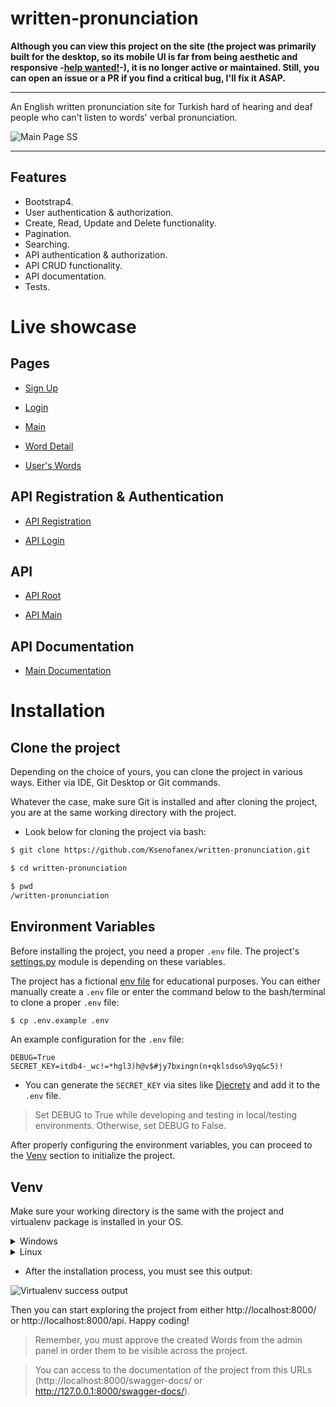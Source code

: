 # written-pronunciation

**Although you can view this project on the site (the project was primarily built for the desktop, so its mobile UI is far from being aesthetic and responsive -[help wanted!](https://github.com/Ksenofanex/written-pronunciation/issues/10)-), it is no longer active or maintained. Still, you can open an issue or a PR if you find a critical bug, I'll fix it ASAP.**

***

An English written pronunciation site for Turkish hard of hearing and deaf people who can't listen to words' verbal pronunciation.

![Main Page SS](https://user-images.githubusercontent.com/53350572/183075250-12c8a87a-b570-4eb2-831c-990d009e832b.png)

***

## Features

- Bootstrap4.
- User authentication & authorization.
- Create, Read, Update and Delete functionality.
- Pagination.
- Searching.
- API authentication & authorization.
- API CRUD functionality.
- API documentation.
- Tests.

# Live showcase

## Pages

- [Sign Up](https://pronunciationksenofanex.herokuapp.com/users/signup/) 

- [Login](https://pronunciationksenofanex.herokuapp.com/users/login/)

- [Main](https://pronunciationksenofanex.herokuapp.com/)

- [Word Detail](https://pronunciationksenofanex.herokuapp.com/2/) 

- [User's Words](https://pronunciationksenofanex.herokuapp.com/user-words/Ksenofanex/)

## API Registration & Authentication

- [API Registration](https://pronunciationksenofanex.herokuapp.com/api/v1/rest-auth/registration/) 

- [API Login](https://pronunciationksenofanex.herokuapp.com/api-auth/login/?next=/api/)

## API

- [API Root](https://pronunciationksenofanex.herokuapp.com/api/)

- [API Main](https://pronunciationksenofanex.herokuapp.com/api/words/) 

## API Documentation

- [Main Documentation]( https://pronunciationksenofanex.herokuapp.com/swagger-docs/)

# Installation

## Clone the project

Depending on the choice of yours, you can clone the project in various ways. Either via IDE, Git Desktop or Git commands.

Whatever the case, make sure Git is installed and after cloning the project, you are at the same working directory with the project.

- Look below for cloning the project via bash:

```bash
$ git clone https://github.com/Ksenofanex/written-pronunciation.git

$ cd written-pronunciation

$ pwd
/written-pronunciation
```

## Environment Variables

Before installing the project, you need a proper `.env` file. The project's [settings.py](written_pronunciation/settings.py) module is depending on these variables.

The project has a fictional [env file](.env.example) for educational purposes. You can either manually create a `.env` file or enter the command below to the bash/terminal to clone a proper `.env` file:

```bash
$ cp .env.example .env
```

An example configuration for the `.env` file:

```
DEBUG=True
SECRET_KEY=itdb4-_wc!=*hgl3)h@v$#jy7bxingn(n+qklsdso%9yq&c5)!
```

- You can generate the `SECRET_KEY` via sites like [Djecrety](https://djecrety.ir/) and add it to the `.env` file.

> Set DEBUG to True while developing and testing in local/testing environments. Otherwise, set DEBUG to False.

After properly configuring the environment variables, you can proceed to the [Venv](https://github.com/Ksenofanex/written-pronunciation#venv) section to initialize the project.

## Venv
Make sure your working directory is the same with the project and virtualenv package is installed in your OS.

<details>
<summary>Windows</summary>

```bash
> pwd
\written-pronunciation

> pip install virtualenv

> virtualenv env

> .\env\Scripts\activate

> pip install -r requirements.txt

> python manage.py makemigrations

> python manage.py migrate

> python manage.py runserver
```

![Virtualenv GIF](https://i.imgur.com/T769x6j.gif)

</details>

<details>
<summary>Linux</summary>

```bash
$ pwd
/written-pronunciation

$ pip3 install virtualenv

$ python3 -m venv env

$ source env/bin/activate

$ pip3 install requirements.txt

$ python3 manage.py makemigrations

$ python3 manage.py migrate

$ python3 manage.py runserver
```

</details>

- After the installation process, you must see this output:

![Virtualenv success output](https://i.imgur.com/9Dwp7s0.png)

Then you can start exploring the project from either http://localhost:8000/ or http://localhost:8000/api. Happy coding!

> Remember, you must approve the created Words from the admin panel in order them to be visible across the project.

> You can access to the documentation of the project from this URLs (http://localhost:8000/swagger-docs/ or http://127.0.0.1:8000/swagger-docs/).
